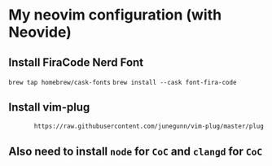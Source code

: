# My neovim configuration (with Neovide)

## Install FiraCode Nerd Font
`brew tap homebrew/cask-fonts`
`brew install --cask font-fira-code`

## Install vim-plug
```sh -c 'curl -fLo "${XDG_DATA_HOME:-$HOME/.local/share}"/nvim/site/autoload/plug.vim --create-dirs \
       https://raw.githubusercontent.com/junegunn/vim-plug/master/plug.vim'
```

## Also need to install `node` for `CoC` and `clangd` for `CoC`
